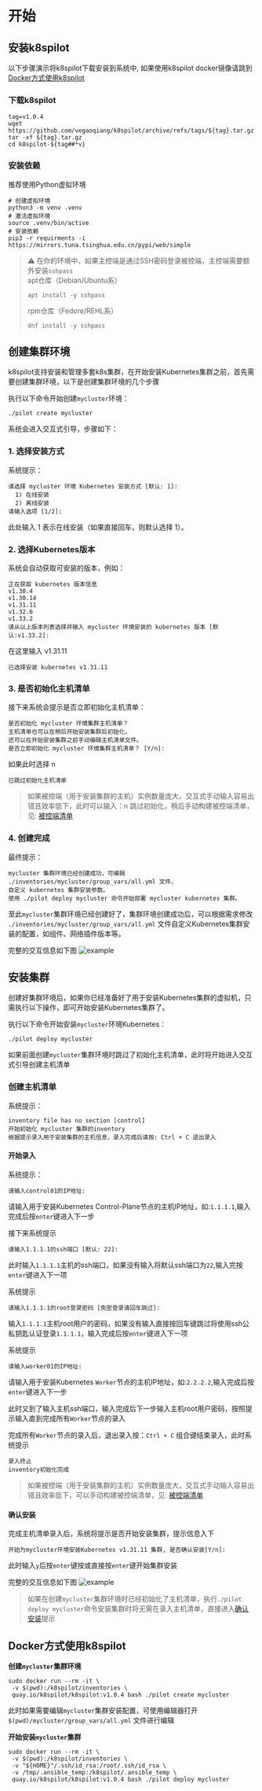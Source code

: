 # 开始

## 安装k8spilot
以下步骤演示将k8spilot下载安装到系统中, 如果使用k8spilot docker镜像请跳到[Docker方式使用k8spilot](#docker方式使用k8spilot)

### 下载k8spilot

```shell
tag=v1.0.4
wget https://github.com/vegaoqiang/k8spilot/archive/refs/tags/${tag}.tar.gz
tar -xf ${tag}.tar.gz
cd k8spilot-${tag##*v}
```

### 安装依赖
推荐使用Python虚拟环境

```shell
# 创建虚拟环境
python3 -m venv .venv
# 激活虚拟环境
source .venv/bin/active
# 安装依赖
pip3 -r requirments -i https://mirrors.tuna.tsinghua.edu.cn/pypi/web/simple
```

> :warning: 在你的环境中，如果主控端是通过SSH密码登录被控端，主控端需要额外安装`sshpass`  
>apt仓库（Debian/Ubuntu系）
>```shell
>apt install -y sshpass
>```
>
>rpm仓库（Fedore/REHL系）
>```shell
>dnf install -y sshpass
>```

## 创建集群环境
k8spilot支持安装和管理多套k8s集群，在开始安装Kubernetes集群之前，首先需要创建集群环境，以下是创建集群环境的几个步骤

执行以下命令开始创建`mycluster`环境：
```shell
./pilot create mycluster
```
系统会进入交互式引导，步骤如下：

### 1. 选择安装方式

系统提示：
```shell
请选择 mycluster 环境 Kubernetes 安装方式 [默认: 1]:
  1) 在线安装
  2) 离线安装
请输入选项 [1/2]:
```
此处输入 1 表示在线安装（如果直接回车，则默认选择 1）。

### 2. 选择Kubernetes版本
系统会自动获取可安装的版本，例如：
```shell
正在获取 kubernetes 版本信息
v1.30.4
v1.30.14
v1.31.11
v1.32.6
v1.33.2
请从以上版本列表选择并输入 mycluster 环境安装的 kubernetes 版本 [默认:v1.33.2]:
```
在这里输入 v1.31.11
```
已选择安装 kubernetes v1.31.11
```

### 3. 是否初始化主机清单
接下来系统会提示是否立即初始化主机清单：
```
是否初始化 mycluster 环境集群主机清单？
主机清单也可以在稍后开始安装集群后初始化，
还可以在开始安装集群之前手动编辑主机清单文件。
是否立即初始化 mycluster 环境集群主机清单？ [Y/n]:
```
如果此时选择 n
```
已跳过初始化主机清单
```
>如果被控端（用于安装集群的主机）实例数量庞大，交互式手动输入容易出错且效率低下，此时可以输入：n 跳过初始化，稍后手动构建被控端清单，见: [被控端清单](inventory.md)

### 4. 创建完成
最终提示：
```shell
mycluster 集群环境已经创建成功，可编辑 ./inventories/mycluster/group_vars/all.yml 文件，
自定义 kubernetes 集群安装参数。
使用 ./pilot deploy mycluster 命令开始部署 mycluster kubernetes 集群。
```
至此`mycluster`集群环境已经创建好了，集群环境创建成功后，可以根据需求修改 `./inventories/mycluster/group_vars/all.yml` 文件自定义Kubernetes集群安装的配置，如组件、网络插件版本等。

完整的交互信息如下图
![example](/docs/images/online_create.png)


## 安装集群
创建好集群环境后，如果你已经准备好了用于安装Kubernetes集群的虚拟机，只需执行以下操作，即可开始安装Kubernetes集群了。

执行以下命令开始安装`mycluster`环境Kubernetes：
```shell
./pilot deploy mycluster
```

如果前面创建`mycluster`集群环境时跳过了初始化主机清单，此时将开始进入交互式引导创建主机清单

### 创建主机清单
系统提示：
```info
inventory file has no section [control]
开始初始化 mycluster 集群的inventory
根据提示录入用于安装集群的主机信息，录入完成后请按: Ctrl + C 退出录入
```

#### 开始录入
系统提示：
```shell
请输入control01的IP地址:
```
请输入用于安装Kubernetes Control-Plane节点的主机IP地址，如:`1.1.1.1`,输入完成后按`enter`键进入下一步

接下来系统提示
```shell
请输入1.1.1.1的ssh端口 [默认: 22]:
```
此时输入`1.1.1.1`主机的ssh端口，如果没有输入将默认ssh端口为`22`,输入完按`enter`键进入下一项

系统提示
```shell
请输入1.1.1.1的root登录密码 [免密登录请回车跳过]:
```
输入`1.1.1.1`主机root用户的密码，如果没有输入直接按回车键跳过将使用ssh公私钥匙认证登录`1.1.1.1`，输入完成后按`enter`键进入下一项

系统提示
```shell
请输入worker01的IP地址:
```
请输入用于安装Kubernetes `Worker`节点的主机IP地址，如:`2.2.2.2`,输入完成后按`enter`键进入下一步

此时又到了输入主机ssh端口，输入完成后下一步输入主机root用户密码，按照提示输入直到完成所有`Worker`节点的录入

完成所有`Worker`节点的录入后，退出录入按：`Ctrl + C` 组合键结束录入，此时系统提示
```shell
录入终止
inventory初始化完成
```
>如果被控端（用于安装集群的主机）实例数量庞大，交互式手动输入容易出错且效率低下，可以手动构建被控端清单，见: [被控端清单](inventory.md)

#### 确认安装
完成主机清单录入后，系统将提示是否开始安装集群，提示信息入下
```shell
开始为mycluster环境安装Kubernetes v1.31.11 集群, 是否确认安装[Y/n]:
```
此时输入`y`后按`enter`键按或直接按`enter`键开始集群安装

完整的交互信息如下图
![example](/docs/images/online_deploy.png)

>如果在创建`mycluster`集群环境时已经初始化了主机清单，执行`./pilot deploy mycluster`命令安装集群时将无需在录入主机清单，直接进入[确认安装](#确认安装)提示

##  Docker方式使用k8spilot

**创建`mycluster`集群环境**
```shell
sudo docker run --rm -it \
 -v $(pwd):/k8spilot/inventories \
 quay.io/k8spilot/k8spilot:v1.0.4 bash ./pilot create mycluster
```
此时如果需要编辑`mycluster`集群安装配置，可使用编辑器打开 `$(pwd)/mycluster/group_vars/all.yml` 文件进行编辑

**开始安装`mycluster`集群**
```shell
sudo docker run --rm -it \
 -v $(pwd):/k8spilot/inventories \
 -v "${HOME}"/.ssh/id_rsa:/root/.ssh/id_rsa \
 -v /tmp/.ansible_temp:/k8spilot/.ansible_temp \
 quay.io/k8spilot/k8spilot:v1.0.4 bash ./pilot deploy mycluster
```


